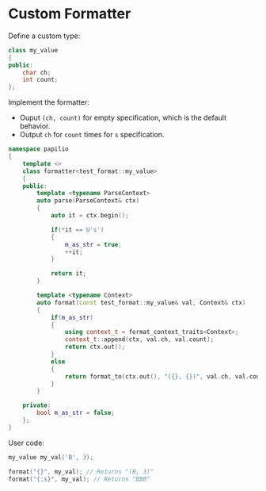 # Custom Formatter
Define a custom type:
```c++
class my_value
{
public:
    char ch;
    int count;
};
```
Implement the formatter:  
- Ouput `(ch, count)` for empty specification, which is the default behavior.
- Output `ch` for `count` times for `s` specification.
```c++
namespace papilio
{
    template <>
    class formatter<test_format::my_value>
    {
    public:
        template <typename ParseContext>
        auto parse(ParseContext& ctx)
        {
            auto it = ctx.begin();

            if(*it == U's')
            {
                m_as_str = true;
                ++it;
            }

            return it;
        }

        template <typename Context>
        auto format(const test_format::my_value& val, Context& ctx)
        {
            if(m_as_str)
            {
                using context_t = format_context_traits<Context>;
                context_t::append(ctx, val.ch, val.count);
                return ctx.out();
            }
            else
            {
                return format_to(ctx.out(), "({}, {})", val.ch, val.count);
            }
        }

    private:
        bool m_as_str = false;
    };
}
```
User code:
```c++
my_value my_val('B', 3);

format("{}", my_val); // Returns "(B, 3)"
format("{:s}", my_val); // Returns "BBB"
```